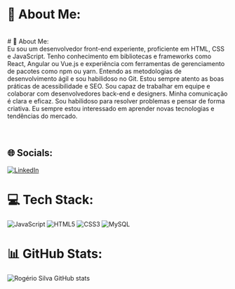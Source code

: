 # 💫 About Me:
<br># 💫 About Me:<br>Eu sou um desenvolvedor front-end experiente, proficiente em HTML, CSS e JavaScript. Tenho conhecimento em bibliotecas e frameworks como React, Angular ou Vue.js e experiência com ferramentas de gerenciamento de pacotes como npm ou yarn. Entendo as metodologias de desenvolvimento ágil e sou habilidoso no Git. Estou sempre atento as boas práticas de acessibilidade e SEO. Sou capaz de trabalhar em equipe e colaborar com desenvolvedores back-end e designers. Minha comunicação é clara e eficaz. Sou habilidoso para resolver problemas e pensar de forma criativa. Eu sempre estou interessado em aprender novas tecnologias e tendências do mercado.<br><br><br>


## 🌐 Socials:
[![LinkedIn](https://img.shields.io/badge/LinkedIn-%230077B5.svg?logo=linkedin&logoColor=white)](https://linkedin.com/in/https://www.linkedin.com/in/rog%C3%A9riosilva1/) 

# 💻 Tech Stack:
![JavaScript](https://img.shields.io/badge/javascript-%23323330.svg?style=for-the-badge&logo=javascript&logoColor=%23F7DF1E) ![HTML5](https://img.shields.io/badge/html5-%23E34F26.svg?style=for-the-badge&logo=html5&logoColor=white) ![CSS3](https://img.shields.io/badge/css3-%231572B6.svg?style=for-the-badge&logo=css3&logoColor=white) ![MySQL](https://img.shields.io/badge/mysql-%2300f.svg?style=for-the-badge&logo=mysql&logoColor=white)
# 📊 GitHub Stats:
![Rogério Silva GitHub stats](https://github-readme-stats.vercel.app/api?username=rogjesus_icons=true&theme=radical)
